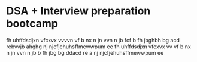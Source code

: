 # DSA + Interview preparation bootcamp
fh  uhffdsdjxn vfcxvx
vvvvn
vf 
b nx
n  jn
vvn n jb
fcf b 
fh
jbghbh
bg
acd
rebvvjb
ahghg
nj
njcfjehuhsffmewwpum ee 
fh  uhffdsdjxn vfcxvx
vv
vf 
b nx
n  jn
vvn n jb
 b 
fh
jbg
bg
ddacd
re
a
nj
njcfjehuhsffmewwpum ee
